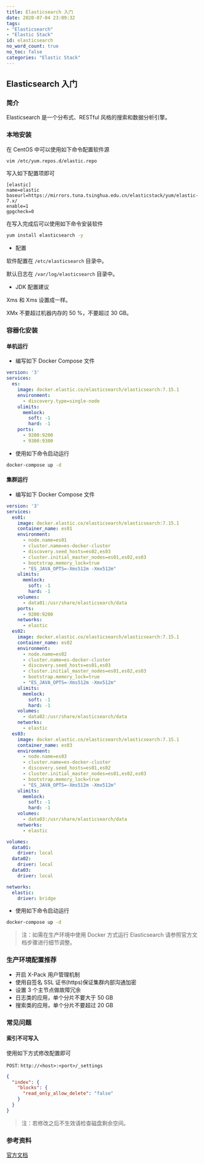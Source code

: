 ```yaml
---
title: Elasticsearch 入门
date: 2020-07-04 23:09:32
tags:
- "Elasticsearch"
- "Elastic Stack"
id: elasticsearch
no_word_count: true
no_toc: false
categories: "Elastic Stack"
---
```


## Elasticsearch 入门

### 简介

Elasticsearch 是一个分布式、RESTful 风格的搜索和数据分析引擎。

### 本地安装

在 CentOS 中可以使用如下命令配置软件源

```bash
vim /etc/yum.repos.d/elastic.repo
```

写入如下配置项即可

```text
[elastic]
name=elastic
baseurl=https://mirrors.tuna.tsinghua.edu.cn/elasticstack/yum/elastic-7.x/
enable=1
gpgcheck=0
```

在写入完成后可以使用如下命令安装软件

```bash
yum install elasticsearch -y
```

- 配置

软件配置在 `/etc/elasticsearch` 目录中。

默认日志在 `/var/log/elasticsearch` 目录中。

- JDK 配置建议

Xms 和 Xms 设置成一样。

XMx 不要超过机器内存的 50 %，不要超过 30 GB。

### 容器化安装

#### 单机运行

- 编写如下 Docker Compose 文件

```yaml
version: '3'
services:
  es:
    image: docker.elastic.co/elasticsearch/elasticsearch:7.15.1
    environment:
      - discovery.type=single-node
    ulimits:
      memlock:
        soft: -1
        hard: -1
    ports:
      - 9200:9200
      - 9300:9300
```

- 使用如下命令启动运行

```bash
docker-compose up -d
``` 

#### 集群运行

- 编写如下 Docker Compose 文件

```yaml
version: '3'
services:
  es01:
    image: docker.elastic.co/elasticsearch/elasticsearch:7.15.1
    container_name: es01
    environment:
      - node.name=es01
      - cluster.name=es-docker-cluster
      - discovery.seed_hosts=es02,es03
      - cluster.initial_master_nodes=es01,es02,es03
      - bootstrap.memory_lock=true
      - "ES_JAVA_OPTS=-Xms512m -Xmx512m"
    ulimits:
      memlock:
        soft: -1
        hard: -1
    volumes:
      - data01:/usr/share/elasticsearch/data
    ports:
      - 9200:9200
    networks:
      - elastic
  es02:
    image: docker.elastic.co/elasticsearch/elasticsearch:7.15.1
    container_name: es02
    environment:
      - node.name=es02
      - cluster.name=es-docker-cluster
      - discovery.seed_hosts=es01,es03
      - cluster.initial_master_nodes=es01,es02,es03
      - bootstrap.memory_lock=true
      - "ES_JAVA_OPTS=-Xms512m -Xmx512m"
    ulimits:
      memlock:
        soft: -1
        hard: -1
    volumes:
      - data02:/usr/share/elasticsearch/data
    networks:
      - elastic
  es03:
    image: docker.elastic.co/elasticsearch/elasticsearch:7.15.1
    container_name: es03
    environment:
      - node.name=es03
      - cluster.name=es-docker-cluster
      - discovery.seed_hosts=es01,es02
      - cluster.initial_master_nodes=es01,es02,es03
      - bootstrap.memory_lock=true
      - "ES_JAVA_OPTS=-Xms512m -Xmx512m"
    ulimits:
      memlock:
        soft: -1
        hard: -1
    volumes:
      - data03:/usr/share/elasticsearch/data
    networks:
      - elastic

volumes:
  data01:
    driver: local
  data02:
    driver: local
  data03:
    driver: local

networks:
  elastic:
    driver: bridge
```

- 使用如下命令启动运行

```bash
docker-compose up -d
```

> 注：如需在生产环境中使用 Docker 方式运行 Elasticsearch 请参照官方文档步骤进行细节调整。

### 生产环境配置推荐

- 开启 X-Pack 用户管理机制
- 使用自签名 SSL 证书(https)保证集群内部沟通加密
- 设置 3 个主节点做故障冗余
- 日志类的应用，单个分片不要大于 50 GB
- 搜索类的应用，单个分片不要超过 20 GB

### 常见问题

#### 索引不可写入

使用如下方式修改配置即可

`POST`: `http://<host>:<port>/_settings`

```json
{
  "index": {
    "blocks": {
      "read_only_allow_delete": "false"
    }
  }
}
```

> 注：若修改之后不生效请检查磁盘剩余空间。

### 参考资料

[官方文档](https://www.elastic.co/guide/en/elasticsearch/reference/current/docker.html#docker-keystore-bind-mount)